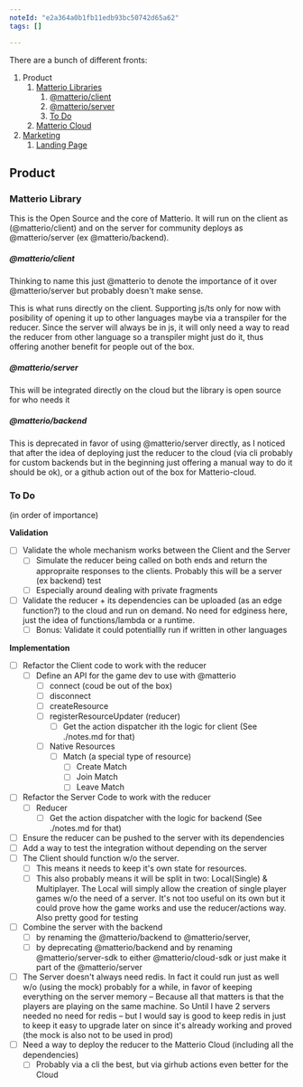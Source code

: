 ```yaml
---
noteId: "e2a364a0b1fb11edb93bc50742d65a62"
tags: []

---
```


There are a bunch of different fronts:

1. Product
   1. [Matterio Libraries](#matterio-library)
      1. [@matterio/client](#matterioclient)
      2. [@matterio/server](#matterioserver)
      3. [To Do](#product-todo)
   2. [Matterio Cloud](#matterio-cloud)
2. [Marketing](#marketing)
   1. [Landing Page](#landing-page)

## Product

### Matterio Library

This is the Open Source and the core of Matterio. It will run on the client as (@matterio/client) and on the server for community deploys as @matterio/server (ex @matterio/backend).

##### @matterio/client

Thinking to name this just @matterio to denote the importance of it over @matterio/server but probably doesn't make sense.

This is what runs directly on the client. Supporting js/ts only for now with posibility of opening it up to other languages maybe via a transpiler for the reducer. Since the server will always be in js, it will only need a way to read the reducer from other language so a transpiler might just do it, thus offering another benefit for people out of the box. 


##### @matterio/server

This will be integrated directly on the cloud but the library is open source for who needs it


##### @matterio/backend 

This is deprecated in favor of using @matterio/server directly, as I noticed that after the idea of deploying just the reducer to the cloud (via cli probably for custom backends but in the beginning just offering a manual way to do it should be ok), or a github action out of the box for Matterio-cloud.


### To Do
(in order of importance)

**Validation**

- [ ] Validate the whole mechanism works between the Client and the Server
  - [ ] Simulate the reducer being called on both ends and return the appropraite responses to the clients. Probably this will be a server (ex backend) test
  - [ ] Especially around dealing with private fragments
- [ ] Validate the reducer + its dependencies can be uploaded (as an edge function?) to the cloud and run on demand. No need for edginess here, just the idea of functions/lambda or a runtime.
  - [ ] Bonus: Validate it could potentiallly run if written in other languages

**Implementation**

- [ ] Refactor the Client code to work with the reducer
  - [ ] Define an API for the game dev to use with @matterio
    - [ ] connect (coud be out of the box)
    - [ ] disconnect
    - [ ] createResource
    - [ ] registerResourceUpdater (reducer)
      - [ ] Get the action dispatcher ith the logic for client (See ./notes.md for that)
    - [ ] Native Resources
      - [ ] Match (a special type of resource)
        - [ ] Create Match
        - [ ] Join Match
        - [ ] Leave Match
- [ ] Refactor the Server Code to work with the reducer
  - [ ] Reducer
    - [ ] Get the action dispatcher with the logic for backend (See ./notes.md for that)
- [ ] Ensure the reducer can be pushed to the server with its dependencies
- [ ] Add a way to test the integration without depending on the server
- [ ] The Client should function w/o the server. 
  - [ ] This means it needs to keep it's own state for resources. 
  - [ ] This also probably means it will be split in two: Local(Single) & Multiplayer. The Local will simply allow the creation of single player games w/o the need of a server. It's not too useful on its own but it could prove how the game works and use the reducer/actions way. Also pretty good for testing
- [ ] Combine the server with the backend
  - [ ] by renaming the @matterio/backend to @matterio/server, 
  - [ ] by deprecating @matterio/backend and by renaming @matterio/server-sdk to either @matterio/cloud-sdk or just make it part of the @matterio/server
- [ ] The Server doesn't always need redis. In fact it could run just as well w/o (using the mock) probably for a while, in favor of keeping everything on the server memory – Because all that matters is that the players are playing on the same machine. So Until I have 2 servers needed no need for redis – but I would say is good to keep redis in just to keep it easy to upgrade later on since it's already working and proved (the mock is also not to be used in prod)
- [ ] Need a way to deploy the reducer to the Matterio Cloud (including all the dependencies)
  - [ ] Probably via a cli the best, but via girhub actions even better for the Cloud